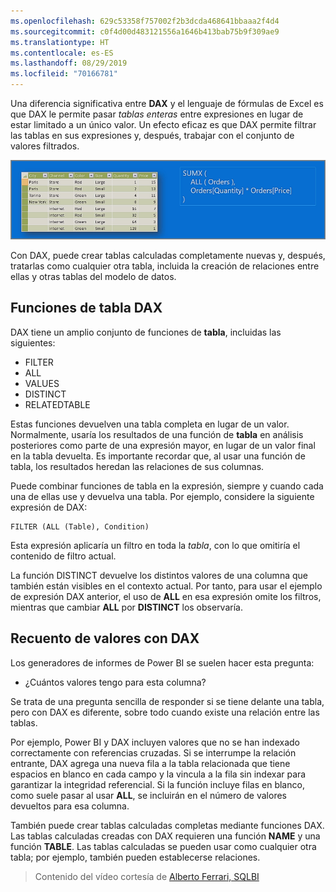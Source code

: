 ```yaml
---
ms.openlocfilehash: 629c53358f757002f2b3dcda468641bbaaa2f4d4
ms.sourcegitcommit: c0f4d00d483121556a1646b413bab75b9f309ae9
ms.translationtype: HT
ms.contentlocale: es-ES
ms.lasthandoff: 08/29/2019
ms.locfileid: "70166781"
---
```

Una diferencia significativa entre **DAX** y el lenguaje de fórmulas de Excel es que DAX le permite pasar *tablas enteras* entre expresiones en lugar de estar limitado a un único valor. Un efecto eficaz es que DAX permite filtrar las tablas en sus expresiones y, después, trabajar con el conjunto de valores filtrados.

![](media/7-6-dax-tables-and-filtering/dax-tables-filtering_1.png)

Con DAX, puede crear tablas calculadas completamente nuevas y, después, tratarlas como cualquier otra tabla, incluida la creación de relaciones entre ellas y otras tablas del modelo de datos.

## <a name="dax-table-functions"></a>Funciones de tabla DAX
DAX tiene un amplio conjunto de funciones de **tabla**, incluidas las siguientes:

* FILTER
* ALL
* VALUES
* DISTINCT
* RELATEDTABLE

Estas funciones devuelven una tabla completa en lugar de un valor. Normalmente, usaría los resultados de una función de **tabla** en análisis posteriores como parte de una expresión mayor, en lugar de un valor final en la tabla devuelta. Es importante recordar que, al usar una función de tabla, los resultados heredan las relaciones de sus columnas.

Puede combinar funciones de tabla en la expresión, siempre y cuando cada una de ellas use y devuelva una tabla. Por ejemplo, considere la siguiente expresión de DAX:

    FILTER (ALL (Table), Condition)

Esta expresión aplicaría un filtro en toda la *tabla*, con lo que omitiría el contenido de filtro actual.

La función DISTINCT devuelve los distintos valores de una columna que también están visibles en el contexto actual. Por tanto, para usar el ejemplo de expresión DAX anterior, el uso de **ALL** en esa expresión omite los filtros, mientras que cambiar **ALL** por **DISTINCT** los observaría.

## <a name="counting-values-with-dax"></a>Recuento de valores con DAX
Los generadores de informes de Power BI se suelen hacer esta pregunta:

* ¿Cuántos valores tengo para esta columna?

Se trata de una pregunta sencilla de responder si se tiene delante una tabla, pero con DAX es diferente, sobre todo cuando existe una relación entre las tablas.

Por ejemplo, Power BI y DAX incluyen valores que no se han indexado correctamente con referencias cruzadas. Si se interrumpe la relación entrante, DAX agrega una nueva fila a la tabla relacionada que tiene espacios en blanco en cada campo y la vincula a la fila sin indexar para garantizar la integridad referencial. Si la función incluye filas en blanco, como suele pasar al usar **ALL**, se incluirán en el número de valores devueltos para esa columna.

También puede crear tablas calculadas completas mediante funciones DAX. Las tablas calculadas creadas con DAX requieren una función **NAME** y una función **TABLE**. Las tablas calculadas se pueden usar como cualquier otra tabla; por ejemplo, también pueden establecerse relaciones.

> Contenido del vídeo cortesía de [Alberto Ferrari, SQLBI](http://www.sqlbi.com/learning-dax)
> 
> 

